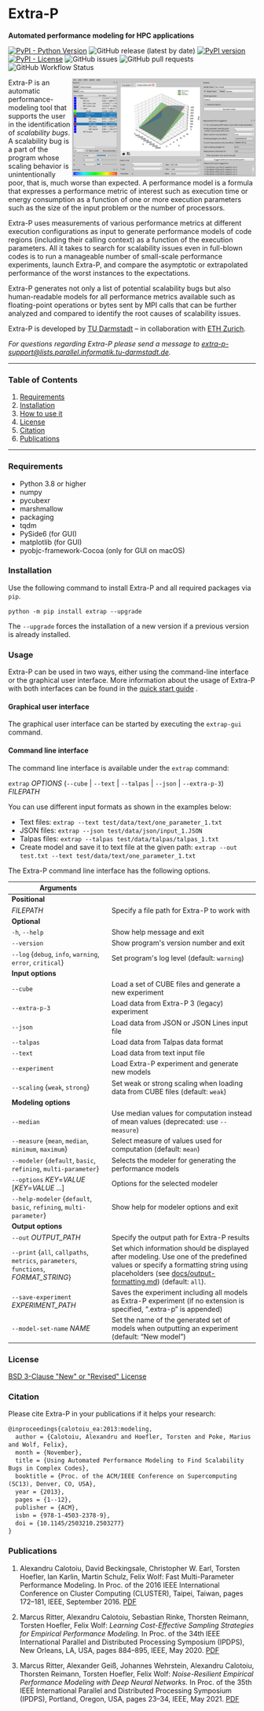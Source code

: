 # Extra-P

**Automated performance modeling for HPC applications**

[![PyPI - Python Version](https://img.shields.io/pypi/pyversions/extrap?style=plastic)](https://badge.fury.io/py/extrap)
![GitHub release (latest by date)](https://img.shields.io/github/v/release/extra-p/extrap?style=plastic)
[![PyPI version](https://badge.fury.io/py/extrap.png)](https://badge.fury.io/py/extrap)
[![PyPI - License](https://img.shields.io/pypi/l/extrap?style=plastic)](https://badge.fury.io/py/extrap)
![GitHub issues](https://img.shields.io/github/issues/extra-p/extrap?style=plastic)
![GitHub pull requests](https://img.shields.io/github/issues-pr/extra-p/extrap?style=plastic)
![GitHub Workflow Status](https://img.shields.io/github/actions/workflow/status/extra-p/extrap/python-package.yml?style=plastic)

[<img alt="Screenshot of Extra-P" src="https://github.com/extra-p/extrap/raw/master/docs/images/extra-p-2d.png" height="200" align="right" title="Screenshot of Extra-P"/>](docs/images/extra-p-2d.png)
Extra-P is an automatic performance-modeling tool that supports the user in the identification of *scalability bugs*. 
A scalability bug is a part of the program whose scaling behavior is unintentionally poor, 
that is, much worse than expected. A performance model is a formula that expresses a performance metric of interest 
such as execution time or energy consumption as a function of one or more execution parameters such as the size of the 
input problem or the number of processors. 

Extra-P uses measurements of various performance metrics at different execution configurations as input to generate 
performance models of code regions (including their calling context) as a function of the execution parameters. 
All it takes to search for scalability issues even in full-blown codes is to run a manageable number of small-scale 
performance experiments, launch Extra-P, and compare the asymptotic or extrapolated performance of the worst instances
to the expectations.

Extra-P generates not only a list of potential scalability bugs but also human-readable models for all 
performance metrics available such as floating-point operations or bytes sent by MPI calls that can be further 
analyzed and compared to identify the root causes of scalability issues.

Extra-P is developed by [TU Darmstadt](https://www.parallel.informatik.tu-darmstadt.de/) – 
in collaboration with [ETH Zurich](https://spcl.inf.ethz.ch/).

*For questions regarding Extra-P please send a message to <extra-p-support@lists.parallel.informatik.tu-darmstadt.de>.*

--------------------------------------------------------------------------------------------

### Table of Contents

1. [Requirements](#Requirements)
2. [Installation](#Installation)
3. [How to use it](#Usage)
4. [License](#License)
5. [Citation](#Citation)
6. [Publications](#Publications)

--------------------------------------------------------------------------------------------

### Requirements

* Python 3.8 or higher
* numpy
* pycubexr
* marshmallow
* packaging
* tqdm
* PySide6 (for GUI)
* matplotlib (for GUI)
* pyobjc-framework-Cocoa (only for GUI on macOS)

### Installation

Use the following command to install Extra-P and all required packages via `pip`.

```
python -m pip install extrap --upgrade
``` 

The `--upgrade` forces the installation of a new version if a previous version is already installed.

### Usage

Extra-P can be used in two ways, either using the command-line interface or the graphical user interface. More
information about the usage of Extra-P with both interfaces can be found in the [quick start guide](docs/quick-start.md)
.

#### Graphical user interface

The graphical user interface can be started by executing the `extrap-gui` command.

#### Command line interface

The command line interface is available under the `extrap` command:

`extrap` _OPTIONS_ (`--cube` | `--text` | `--talpas` | `--json` | `--extra-p-3`) _FILEPATH_

You can use different input formats as shown in the examples below:

* Text files: `extrap --text test/data/text/one_parameter_1.txt`
* JSON files: `extrap --json test/data/json/input_1.JSON`
* Talpas files: `extrap --talpas test/data/talpas/talpas_1.txt`
* Create model and save it to text file at the given
  path: `extrap --out test.txt --text test/data/text/one_parameter_1.txt`

The Extra-P command line interface has the following options.

| Arguments                                                            |                                              |
|----------------------------------------------------------------------|----------------------------------------------|
| **Positional**                                                       |                                              
| _FILEPATH_                                                           | Specify a file path for Extra-P to work with 
| **Optional**                                                         |                                              
| `-h`, `--help`                                                       | Show help message and exit                   
| `--version`                                                          | Show program's version number and exit       
| `--log` {`debug`, `info`, `warning`, `error`, `critical`}            | Set program's log level (default: `warning`) 
| **Input options**                                                    |                                              
| `--cube`                                                             | Load a set of CUBE files and generate a new experiment
| `--extra-p-3`                                                        | Load data from Extra-P 3 (legacy) experiment
| `--json`                                                             | Load data from JSON or JSON Lines input file
| `--talpas`                                                           | Load data from Talpas data format
| `--text`                                                             | Load data from text input file
| `--experiment`                                                       | Load Extra-P experiment and generate new models
| `--scaling` {`weak`, `strong`}                                       | Set weak or strong scaling when loading data from CUBE files (default: `weak`) 
| **Modeling options**                                                 |                                              
| `--median`                                                           | Use median values for computation instead of mean values (deprecated: use `--measure`)
| `--measure` {`mean`, `median`, `minimum`, `maximum`}                 | Select measure of values used for computation (default: `mean`)
| `--modeler` {`default`, `basic`, `refining`, `multi-parameter`}      | Selects the modeler for generating the performance models 
| `--options` _KEY_=_VALUE_ [_KEY_=_VALUE_ ...]                        | Options for the selected modeler             
| `--help-modeler` {`default`, `basic`, `refining`, `multi-parameter`} | Show help for modeler options and exit       
| **Output options**                                                   |                                              
| `--out` _OUTPUT_PATH_                                                | Specify the output path for Extra-P results  
| `--print` {`all`, `callpaths`, `metrics`, `parameters`, `functions`, _FORMAT_STRING_} | Set which information should be displayed after modeling. Use one of the predefined values or specify a formatting string using placeholders (see [docs/output-formatting.md](docs/output-formatting.md)) (default: `all`).
| `--save-experiment` <i>EXPERIMENT_PATH</i>                           | Saves the experiment including all models as Extra-P experiment (if no extension is specified, “.extra-p” is appended) 
| `--model-set-name` _NAME_                                            | Set the name of the generated set of models when outputting an experiment (default: “New model”)

### License

[BSD 3-Clause "New" or "Revised" License](LICENSE)

### Citation

Please cite Extra-P in your publications if it helps your research:

    @inproceedings{calotoiu_ea:2013:modeling,
      author = {Calotoiu, Alexandru and Hoefler, Torsten and Poke, Marius and Wolf, Felix},
      month = {November},
      title = {Using Automated Performance Modeling to Find Scalability Bugs in Complex Codes},
      booktitle = {Proc. of the ACM/IEEE Conference on Supercomputing (SC13), Denver, CO, USA},
      year = {2013},
      pages = {1--12},
      publisher = {ACM},
      isbn = {978-1-4503-2378-9},
      doi = {10.1145/2503210.2503277}
    }

### Publications

1. Alexandru Calotoiu, David Beckingsale, Christopher W. Earl, Torsten Hoefler, Ian Karlin, Martin Schulz, Felix Wolf: Fast Multi-Parameter Performance Modeling. In Proc. of the 2016 IEEE International Conference on Cluster Computing (CLUSTER), Taipei, Taiwan, pages 172–181, IEEE, September 2016. [PDF](https://apps.fz-juelich.de/jsc-pubsystem/aigaion/attachments/fastmultiparam.pdf-f839eba376c6d61a8c4cab9860b6b3bf.pdf)

2. Marcus Ritter, Alexandru Calotoiu, Sebastian Rinke, Thorsten Reimann, Torsten Hoefler, Felix Wolf: *Learning Cost-Effective Sampling Strategies for Empirical Performance Modeling.* In Proc. of the 34th IEEE International Parallel and Distributed Processing Symposium (IPDPS), New Orleans, LA, USA, pages 884–895, IEEE, May 2020. [PDF](https://apps.fz-juelich.de/jsc-pubsystem/aigaion/attachments/ritter_ea_2020_ipdps.pdf-01cbe96f7a170aba7c7ef941f966d292.pdf)

3. Marcus Ritter, Alexander Geiß, Johannes Wehrstein, Alexandru Calotoiu, Thorsten Reimann, Torsten Hoefler, Felix Wolf: *Noise-Resilient Empirical Performance Modeling with Deep Neural Networks.* In Proc. of the 35th IEEE International Parallel and Distributed Processing Symposium (IPDPS), Portland, Oregon, USA, pages 23–34, IEEE, May 2021. [PDF](http://htor.inf.ethz.ch/publications/img/noiseresilientmodeling.pdf)
